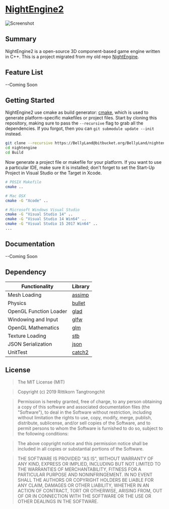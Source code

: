 # [NightEngine2](https://github.com/rittikornt/NightEngine2)
![Screenshot](https://i.imgur.com/orlfchK.png)

## Summary
NightEngine2 is a open-source 3D component-based game engine written in C++. This is a project migrated from my old repo [NightEngine](https://bitbucket.org/BellyLand/nightengine/overview).

## Feature List
--Coming Soon

## Getting Started
NightEngine2 use cmake as build generator: [cmake](http://www.cmake.org/download/), which is used to generate platform-specific makefiles or project files. Start by cloning this repository, making sure to pass the `--recursive` flag to grab all the dependencies. If you forgot, then you can `git submodule update --init` instead.

```bash
git clone --recursive https://BellyLand@bitbucket.org/BellyLand/nightengine.git
cd nightengine
cd Build
```

Now generate a project file or makefile for your platform. If you want to use a particular IDE, make sure it is installed; don't forget to set the Start-Up Project in Visual Studio or the Target in Xcode.

```bash
# POSIX Makefile
cmake ..

# Mac OSX
cmake -G "Xcode" ..

# Microsoft Windows Visual Studio
cmake -G "Visual Studio 14" ..
cmake -G "Visual Studio 14 Win64" ..
cmake -G "Visual Studio 15 2017 Win64" ..
...
```
## Documentation
--Coming Soon

## Dependency
Functionality           | Library
----------------------- | ------------------------------------------
Mesh Loading            | [assimp](https://github.com/assimp/assimp)
Physics                 | [bullet](https://github.com/bulletphysics/bullet3)
OpenGL Function Loader  | [glad](https://github.com/Dav1dde/glad)
Windowing and Input     | [glfw](https://github.com/glfw/glfw)
OpenGL Mathematics      | [glm](https://github.com/g-truc/glm)
Texture Loading         | [stb](https://github.com/nothings/stb)
JSON Serialization      | [json](https://github.com/taocpp/json)
UnitTest                | [catch2](https://github.com/catchorg/Catch2)

## License
>The MIT License (MIT)

>Copyright (c) 2019 Rittikorn Tangtrongchit

>Permission is hereby granted, free of charge, to any person obtaining a copy of this software and associated documentation files (the "Software"), to deal in the Software without restriction, including without limitation the rights to use, copy, modify, merge, publish, distribute, sublicense, and/or sell copies of the Software, and to permit persons to whom the Software is furnished to do so, subject to the following conditions:

>The above copyright notice and this permission notice shall be included in all copies or substantial portions of the Software.

>THE SOFTWARE IS PROVIDED "AS IS", WITHOUT WARRANTY OF ANY KIND, EXPRESS OR IMPLIED, INCLUDING BUT NOT LIMITED TO THE WARRANTIES OF MERCHANTABILITY, FITNESS FOR A PARTICULAR PURPOSE AND NONINFRINGEMENT. IN NO EVENT SHALL THE AUTHORS OR COPYRIGHT HOLDERS BE LIABLE FOR ANY CLAIM, DAMAGES OR OTHER LIABILITY, WHETHER IN AN ACTION OF CONTRACT, TORT OR OTHERWISE, ARISING FROM, OUT OF OR IN CONNECTION WITH THE SOFTWARE OR THE USE OR OTHER DEALINGS IN THE SOFTWARE.
